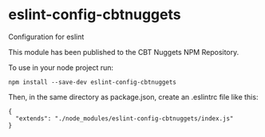 # eslint-config-cbtnuggets
Configuration for eslint

This module has been published to the CBT Nuggets NPM Repository.

To use in your node project run:

```
npm install --save-dev eslint-config-cbtnuggets
```

Then, in the same directory as package.json, create an .eslintrc file like this:

```
{
  "extends": "./node_modules/eslint-config-cbtnuggets/index.js"
}
```
